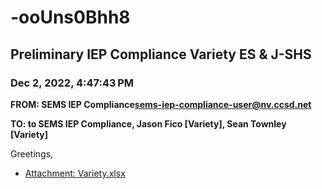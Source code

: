 # -ooUns0Bhh8
## Preliminary IEP Compliance Variety ES & J-SHS
### Dec 2, 2022, 4:47:43 PM
**FROM: SEMS IEP Compliance<sems-iep-compliance-user@nv.ccsd.net>**

**TO: to SEMS IEP Compliance, Jason Fico [Variety], Sean Townley [Variety]**


Greetings, 





* [Attachment: Variety.xlsx](-ooUns0Bhh8-attachment-1.xlsx)
